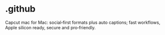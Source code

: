 # .github
Capcut mac for Mac: social‑first formats plus auto captions; fast workflows, Apple silicon ready, secure and pro‑friendly.
